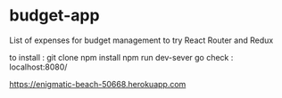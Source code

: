 # budget-app
List of expenses for budget management to try React Router and Redux

to install :
git clone
npm install
npm run dev-sever
go check : localhost:8080/


https://enigmatic-beach-50668.herokuapp.com
